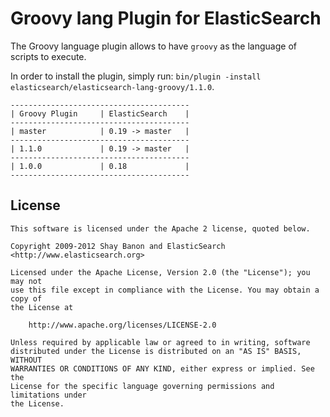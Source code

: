 Groovy lang Plugin for ElasticSearch
==================================

The Groovy language plugin allows to have `groovy` as the language of scripts to execute.

In order to install the plugin, simply run: `bin/plugin -install elasticsearch/elasticsearch-lang-groovy/1.1.0`.

    ----------------------------------------
    | Groovy Plugin     | ElasticSearch    |
    ----------------------------------------
    | master            | 0.19 -> master   |
    ----------------------------------------
    | 1.1.0             | 0.19 -> master   |
    ----------------------------------------
    | 1.0.0             | 0.18             |
    ----------------------------------------

License
-------

    This software is licensed under the Apache 2 license, quoted below.

    Copyright 2009-2012 Shay Banon and ElasticSearch <http://www.elasticsearch.org>

    Licensed under the Apache License, Version 2.0 (the "License"); you may not
    use this file except in compliance with the License. You may obtain a copy of
    the License at

        http://www.apache.org/licenses/LICENSE-2.0

    Unless required by applicable law or agreed to in writing, software
    distributed under the License is distributed on an "AS IS" BASIS, WITHOUT
    WARRANTIES OR CONDITIONS OF ANY KIND, either express or implied. See the
    License for the specific language governing permissions and limitations under
    the License.
